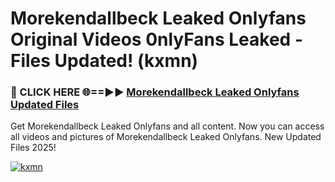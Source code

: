 # Morekendallbeck Leaked Onlyfans Original Videos 0nlyFans Leaked - Files Updated! (kxmn)

<h3>🔴 CLICK HERE 🌐==►► <a href="https://tinyurl.com/brd5kh86" rel="nofollow">Morekendallbeck Leaked Onlyfans Updated Files</a></h3>

Get Morekendallbeck Leaked Onlyfans and all content. Now you can access all videos and pictures of Morekendallbeck Leaked Onlyfans. New Updated Files 2025!

[![kxmn](https://i.imgur.com/K7sEzmb.gif)](https://tinyurl.com/brd5kh86)
